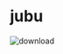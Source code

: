 # jubu
![download](https://user-images.githubusercontent.com/78302225/106443532-c822ba80-64a6-11eb-9b4d-3ee8d075dd3c.png)
